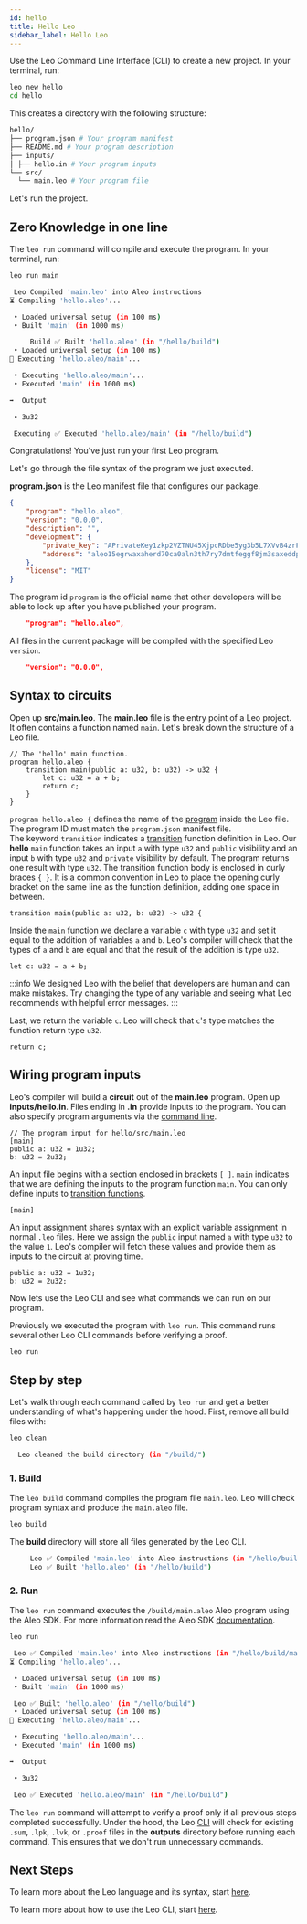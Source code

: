 ```yaml
---
id: hello
title: Hello Leo
sidebar_label: Hello Leo
---
```


Use the Leo Command Line Interface (CLI) to create a new project.
In your terminal, run:
```bash
leo new hello
cd hello
```

This creates a directory with the following structure:

```bash
hello/
├── program.json # Your program manifest
├── README.md # Your program description
├── inputs/ 
│ ├── hello.in # Your program inputs
└── src/    
  └── main.leo # Your program file
```

Let's run the project.

## Zero Knowledge in one line

The `leo run` command will compile and execute the program.
In your terminal, run:
```bash
leo run main
```

```bash title="console output:"
 Leo Compiled 'main.leo' into Aleo instructions
⏳ Compiling 'hello.aleo'...

 • Loaded universal setup (in 100 ms)
 • Built 'main' (in 1000 ms)

     Build ✅ Built 'hello.aleo' (in "/hello/build")
 • Loaded universal setup (in 100 ms)
🚀 Executing 'hello.aleo/main'...

 • Executing 'hello.aleo/main'...
 • Executed 'main' (in 1000 ms)

➡️  Output

 • 3u32

 Executing ✅ Executed 'hello.aleo/main' (in "/hello/build")
```

Congratulations! You've just run your first Leo program.

Let's go through the file syntax of the program we just executed.


**program.json** is the Leo manifest file that configures our package.
```json title="program.json" 
{
    "program": "hello.aleo",
    "version": "0.0.0",
    "description": "",
    "development": {
        "private_key": "APrivateKey1zkp2VZTNU45XjpcRDbe5yg3b5L7XVvB4zrFPtw1NAYvmhJx",
        "address": "aleo15egrwaxaherd70ca0aln3th7ry7dmtfeggf8jm3saxeddpa6dsqsye9u3m"
    },
    "license": "MIT"
}
```

The program id `program` is the official name that other developers will be able to look up after you have published your program.
```json
    "program": "hello.aleo",
```

All files in the current package will be compiled with the specified Leo `version`.

```json
    "version": "0.0.0",
```

## Syntax to circuits
Open up **src/main.leo**.
The **main.leo** file is the entry point of a Leo project. It often contains a function named `main`.
Let's break down the structure of a Leo file.
```leo title="src/main.leo" showLineNumbers
// The 'hello' main function.
program hello.aleo {
    transition main(public a: u32, b: u32) -> u32 {
        let c: u32 = a + b;
        return c;
    }
}
```

`program hello.aleo {` defines the name of the [program](03_language.md#program-scope) inside the Leo file.
The program ID must match the `program.json` manifest file.  
The keyword `transition` indicates a [transition](03_language.md#transition-function) function definition in Leo.
Our **hello** `main` function takes an input `a` with type `u32` and `public` visibility and an input `b` with type `u32` and `private` visibility by default.
The program returns one result with type `u32`.
The transition function body is enclosed in curly braces `{ }`. It is a common convention in Leo to place the opening curly
bracket on the same line as the function definition, adding one space in between.
```leo
transition main(public a: u32, b: u32) -> u32 {
```

Inside the `main` function we declare a variable `c` with type `u32` and set it equal to the addition of variables `a` and `b`.
Leo's compiler will check that the types of `a` and `b` are equal and that the result of the addition is type `u32`.
```leo
let c: u32 = a + b;
```

:::info
We designed Leo with the belief that developers are human and can make mistakes.
Try changing the type of any variable and seeing what Leo recommends with helpful error messages.
:::

Last, we return the variable `c`.
Leo will check that `c`'s type matches the function return type `u32`.
```leo
return c;
```

## Wiring program inputs
Leo's compiler will build a **circuit** out of the **main.leo** program. Open up **inputs/hello.in**.
Files ending in **.in** provide inputs to the program. You can also specify program arguments via the [command line](04_commands.md#leo-run).
```leo title="inputs/hello.in"
// The program input for hello/src/main.leo
[main]
public a: u32 = 1u32;
b: u32 = 2u32;
```

An input file begins with a section enclosed in brackets `[ ]`.
`main` indicates that we are defining the inputs to the program function `main`.
You can only define inputs to [transition functions](03_language.md#transition-function).

```leo
[main]
```

An input assignment shares syntax with an explicit variable assignment in normal `.leo` files.
Here we assign the `public` input named `a` with type `u32` to the value `1`. Leo's compiler will fetch these values and provide them as inputs to the circuit at proving time.

```leo
public a: u32 = 1u32;
b: u32 = 2u32;
```

Now lets use the Leo CLI and see what commands we can run on our program.


Previously we executed the program with `leo run`.
This command runs several other Leo CLI commands before verifying a proof.
```bash
leo run
```

## Step by step

Let's walk through each command called by `leo run` and get a better understanding of what's happening under the hood.
First, remove all build files with:
```bash
leo clean
```

```bash title="console output:"
  Leo cleaned the build directory (in "/build/")
```

### 1. Build

The `leo build` command compiles the program file `main.leo`. Leo will check program syntax and produce the `main.aleo` file.
```bash
leo build
```
The **build** directory will store all files generated by the Leo CLI.

```bash title="console output:"
     Leo ✅ Compiled 'main.leo' into Aleo instructions (in "/hello/build/main.aleo")
     Leo ✅ Built 'hello.aleo' (in "/hello/build")
```


### 2. Run

The `leo run` command executes the `/build/main.aleo` Aleo program using the Aleo SDK.
For more information read the Aleo SDK [documentation](../00_aleo_overview.md).
```bash
leo run
```

```bash title="console output:"
 Leo ✅ Compiled 'main.leo' into Aleo instructions (in "/hello/build/main.aleo")
⏳ Compiling 'hello.aleo'...

 • Loaded universal setup (in 100 ms)
 • Built 'main' (in 1000 ms)

 Leo ✅ Built 'hello.aleo' (in "/hello/build")
 • Loaded universal setup (in 100 ms)
🚀 Executing 'hello.aleo/main'...

 • Executing 'hello.aleo/main'...
 • Executed 'main' (in 1000 ms)

➡️  Output

 • 3u32

 Leo ✅ Executed 'hello.aleo/main' (in "/hello/build")
```

The `leo run` command will attempt to verify a proof only if all previous steps completed successfully.
Under the hood, the Leo [CLI](04_commands.md) will check for existing `.sum`, `.lpk`, `.lvk`, or `.proof` files
in the **outputs** directory before running each command. This ensures that we don't run unnecessary commands.

[//]: # ()
[//]: # (## The Leo Language)

[//]: # (To learn more about how to use the Leo Language, start [here]&#40;../language/01_layout.md&#41;.)

## Next Steps

To learn more about the Leo language and its syntax, start [here](03_language.md).

To learn more about how to use the Leo CLI, start [here](04_commands.md).